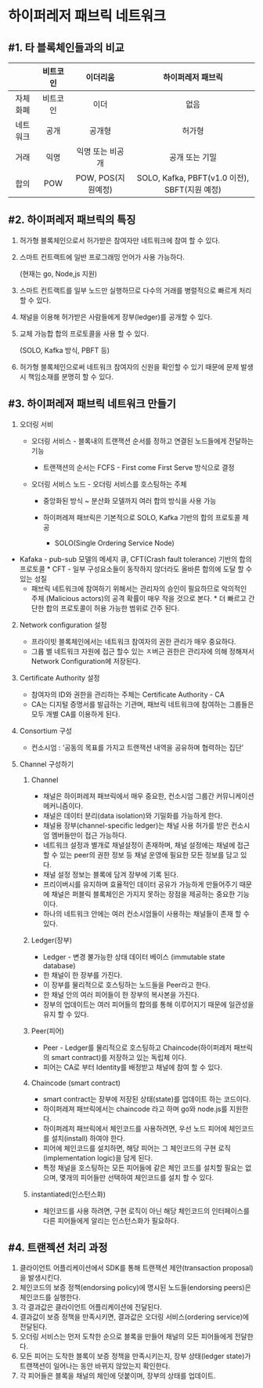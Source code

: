 # 	하이퍼레저 패브릭 네트워크

## #1. 타 블록체인들과의 비교

|           | 비트코인 |      이더리움      |               하이퍼레저 패브릭               |
| :-------: | :------: | :----------------: | :-------------------------------------------: |
| 자체 화폐 | 비트코인 |        이더        |                     없음                      |
| 네트워크  |   공개   |       공개형       |                    허가형                     |
|   거래    |   익명   |  익명 또는 비공개  |                공개 또는 기밀                 |
|   합의    |   POW    | POW, POS(지원예정) | SOLO, Kafka, PBFT(v1.0 이전), SBFT(지원 예정) |



## #2. 하이퍼레저 패브릭의 특징

1. 허가형 블록체인으로서 허가받은 참여자만 네트워크에 참여 할 수 있다.

2. 스마트 컨트랙트에 일반 프로그래밍 언어가 사용 가능하다.

   (현재는 go, Node,js 지원)

3. 스마트 컨트랙트를 일부 노드만 실행하므로 다수의 거래를 병렬적으로 빠르게 처리 할 수 있다.

4. 채널을 이용해 허가받은 사람들에게 장부(ledger)를 공개할 수 있다.

5. 교체 가능합 합의 프로토콜을 사용 할 수 있다.

   (SOLO, Kafka 방식, PBFT 등)

6. 허가형 블록체인으로써 네트워크 참여자의 신원을 확인할 수 있기 때문에 문제 발생시 책임소재를 분명히 할 수 있다.



## #3. 하이퍼레져 패브릭 네트워크 만들기

1. 오더링 서비

   * 오더링 서비스 - 블록내의 트랜잭션 순서를 정하고 연결된 노드들에게 전달하는 기능

     * 트랜잭션의 순서는 FCFS - First come First Serve 방식으로 결정

   * 오더링 서비스 노드 - 오더링 서비스를 호스팅하는 주체

     * 중앙화된 방식 ~ 분산화 모델까지 여러 합의 방식을 사용 가능

     * 하이퍼레져 패브릭은 기본적으로 SOLO, Kafka 기반의 합의 프로토콜 제공

       * SOLO(Single Ordering Service Node)
* Kafaka - pub-sub 모델의 메세지 큐, CFT(Crash fault tolerance) 기반의 합의 프로토콜
         * CFT - 일부 구성요소들이 동작하지 않더라도 올바른 합의에 도달 할 수 있는 성질
  * 패브릭 네트워크에 참여하기 위해서는 관리자의 승인이 필요하므로 악의적인 주체 (Malicious actors)의 공격 확률이 매우 작을 것으로 본다.
         * 더 빠르고 간단한 합의 프로토콜이 허용 가능한 범위로 간주 된다.

2. Network configuration 설정

   * 프라이빗 블록체인에서는 네트워크 참여자의 권한 관리가 매우 중요하다.
   * 그륩 별 네트워크 자원에 접근 할수 있는 ㅈ버근 권한은 관리자에 의해 정해져서 Network Configuration에 저장된다.

3. Certificate Authority 설정

   * 참여자의 ID와 권한을 관리하는 주체는 Certificate Authority - CA
   * CA는 디지털 증명서를 발급하는 기관며, 패브릭 네트워크에 참여하는 그룹들은 모두 개별 CA를 이용하게 된다.

4. Consortium 구성

   * 컨소시엄 : ‘공동의 목표를 가지고 트랜잭션 내역을 공유하며 협력하는 집단’

5. Channel 구성하기

   1. Channel

      * 채널은 하이퍼레져 패브릭에서 매우 중요한, 컨소시엄 그룹간 커뮤니케이션 메커니즘이다.
      * 채널은 데이터 분리(data isolation)와 기밀화를 가능하게 한다.
      * 채널용 장부(channel-specific ledger)는 채널 사용 허가를 받은 컨소시엄 멤버들만이 접근 가능하다.
      * 네트워크 설정과 별개로 채널설정이 존재하며, 채널 설정에는 채널에 접근 할 수 있는 peer의 권한 정보 등 채널 운영에 필요한 모든 정보를 담고 있다.
      * 채널 설정 정보는 블록에 담겨 장부에 기록 된다.
      * 프리이버시를 유지하며 효율적인 데이터 공유가 가능하게 만들어주기 때문에 채널은 퍼블릭 블록체인은 가지지 못하는 장점을 제공하는 중요한 기능이다.
      * 하나의 네트워크 안에는 여러 컨소시엄들이 사용하는 채널들이 존재 할 수 있다.

   2. Ledger(장부)

      * Ledger - 변경 불가능한 상태 데이터 베이스 (immutable state database)
      * 한 채널이 한 장부를 가진다.
      * 이 장부를 물리적으로 호스팅하는 노드들을 Peer라고 한다.
      * 한 채널 안의 여러 피어들이 한 장부의 복사본을 가진다.
      * 장부의 업데이트는 여러 피어들의 합의를 통해 이루어지기 때문에 일관성을 유지 할 수 있다.

   3. Peer(피어)

      * Peer - Ledger를 물리적으로 호스팅하고 Chaincode(하이퍼레저 패브릭의 smart contract)를 저장하고 있는 독립체 이다.
      * 피어는 CA로 부터 Identity를 배정받고 채널에 참여 할 수 있다.

   4. Chaincode (smart contract)

      * smart contract는 장부에 저장된 상태(state)를 업데이트 하는 코드이다.
      * 하이퍼레져 패브릭에서는 chaincode 라고 하며 go와 node.js를 지원한다.
      * 하이퍼레저 패브릭에서 체인코드를 사용하려면, 우선 노드 피어에 체인코드를 설치(install) 하여야 한다.
      * 피어에 체인코드를 설치하면, 해당 피어는 그 체인코드의 구현 로직(implementation logic)을 담게 된다.
      * 특정 채널을 호스팅하는 모든 피어들에 같은 체인 코드를 설치할 필요는 없으며, 몇개의 피어들만 선택하여 체인코드를 설치 할 수 있다.

   5. instantiated(인스턴스화)

      * 체인코드를 사용 하려면, 구현 로직이 아닌 해당 체인코드의 인터페이스를 다른 피어들에게 알리는 인스턴스화가 필요하다.

      

## #4. 트랜젝션 처리 과정

1. 클라이언트 어플리케이션에서 SDK를 통해 트랜잭션 제안(transaction proposal)을 발생시킨다.
2. 체인코드의 보증 정책(endorsing policy)에 명시된 노드들(endorsing peers)은 체인코드를 실행한다.
3. 각 결과값은 클라이언트 어플리케이션에 전달된다.
4. 결과값이 보증 정책을 만족시키면, 결과값은 오더링 서비스(ordering service)에 전달된다.
5. 오더링 서비스는 먼저 도착한 순으로 블록을 만들어 채널의 모든 피어들에게 전달한다.
6. 모든 피어는 도착한 블록이 보증 정책을 만족시키는지, 장부 상태(ledger state)가 트랜잭션이 일어나는 동안 바뀌지 않았는지 확인한다.
7. 각 피어들은 블록을 채널의 체인에 덧붙이며, 장부의 상태를 업데이트.